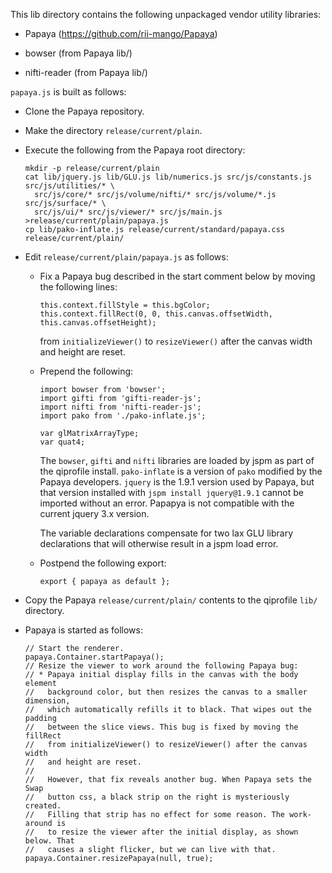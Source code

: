 This lib directory contains the following unpackaged vendor utility
libraries:

* Papaya (https://github.com/rii-mango/Papaya)

* bowser (from Papaya lib/)

* nifti-reader (from Papaya lib/)

`papaya.js` is built as follows:

* Clone the Papaya repository.

* Make the directory `release/current/plain`.

* Execute the following from the Papaya root directory:
  
      mkdir -p release/current/plain
      cat lib/jquery.js lib/GLU.js lib/numerics.js src/js/constants.js src/js/utilities/* \
        src/js/core/* src/js/volume/nifti/* src/js/volume/*.js src/js/surface/* \
        src/js/ui/* src/js/viewer/* src/js/main.js >release/current/plain/papaya.js
      cp lib/pako-inflate.js release/current/standard/papaya.css release/current/plain/

* Edit `release/current/plain/papaya.js` as follows:
  
  - Fix a Papaya bug described in the start comment below by moving the
    following lines:
    
        this.context.fillStyle = this.bgColor;
        this.context.fillRect(0, 0, this.canvas.offsetWidth, this.canvas.offsetHeight);
    
    from `initializeViewer()` to `resizeViewer()` after the canvas width
    and height are reset.
  
  - Prepend the following:
    
        import bowser from 'bowser';
        import gifti from 'gifti-reader-js';
        import nifti from 'nifti-reader-js';
        import pako from './pako-inflate.js';
        
        var glMatrixArrayType;
        var quat4;
    
    The `bowser`, `gifti` and `nifti` libraries are loaded by jspm as
    part of the qiprofile install. `pako-inflate` is a version of `pako`
    modified by the Papaya developers. `jquery` is the 1.9.1 version used
    by Papaya, but that version installed with `jspm install jquery@1.9.1`
    cannot be imported without an error. Papapya is not compatible with the
    current jquery 3.x version. 
    
    The variable declarations compensate for two lax GLU library declarations
    that will otherwise result in a jspm load error.
  
  - Postpend the following export:
    
        export { papaya as default };

* Copy the Papaya `release/current/plain/` contents to the qiprofile `lib/`
  directory.

* Papaya is started as follows:

      // Start the renderer.
      papaya.Container.startPapaya();
      // Resize the viewer to work around the following Papaya bug:
      // * Papaya initial display fills in the canvas with the body element
      //   background color, but then resizes the canvas to a smaller dimension,
      //   which automatically refills it to black. That wipes out the padding
      //   between the slice views. This bug is fixed by moving the fillRect
      //   from initializeViewer() to resizeViewer() after the canvas width
      //   and height are reset.
      //
      //   However, that fix reveals another bug. When Papaya sets the Swap
      //   button css, a black strip on the right is mysteriously created.
      //   Filling that strip has no effect for some reason. The work-around is
      //   to resize the viewer after the initial display, as shown below. That
      //   causes a slight flicker, but we can live with that.
      papaya.Container.resizePapaya(null, true);
